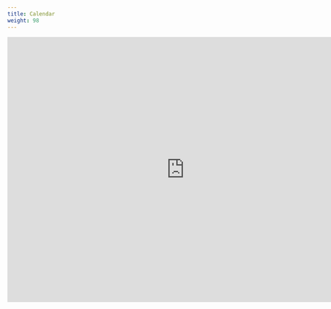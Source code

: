 ```yaml
---
title: Calendar
weight: 98
---
```

<iframe src="https://calendar.google.com/calendar/embed?title=Meetings%20and%20Events&amp;showPrint=0&amp;showCalendars=0&amp;showTz=0&amp;height=600&amp;wkst=1&amp;bgcolor=%23FFFFFF&amp;src=texlugsa%40gmail.com&amp;color=%23182C57&amp;src=og5vu0lae94trrechtd1ah6io0%40group.calendar.google.com&amp;color=%232F6309&amp;src=b6v4lr9v8durscvgj1qc6otebg%40group.calendar.google.com&amp;color=%232952A3&amp;ctz=America%2FChicago" style="border-width:0" width="800" height="600" frameborder="0" scrolling="no"></iframe>
